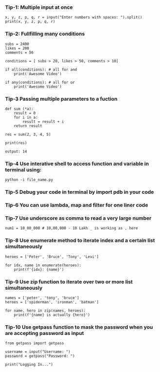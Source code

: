 ### Tip-1: Multiple input at once

```
x, y, z, p, q, r = input("Enter numbers with spaces: ").split()
print(x, y, z, p, q, r)
```

### Tip-2: Fullfilling many conditions

```
subs = 2400
likes = 200
comments = 56

conditions = [ subs > 20, likes > 50, comments > 10]

if all(conditions): # all for and
	print('Awesome Video')

if any(conditions): # all for or
	print('Awesome Video')

```

### Tip-3 Passing multiple parameters to a fuction

```
def sum (*a):
	result = 0
	for i in a:
		result = result + i
	return result

res = sum(2, 3, 4, 5)

print(res)

output: 14
```

### Tip-4 Use interative shell to access function and variable in terminal using:

```
python -i file_name.py
```

### Tip-5 Debug your code in terminal by import pdb in your code

### Tip-6 You can use lambda, map and filter for one liner code

### Tip-7 Use underscore as comma to read a very large number

```
num1 = 10_00_000 # 10,00,000 - 10 Lakh _ is working as , here
```

### Tip-8 Use enumerate method to iterate index and a certain list simultaneously

```
heroes = ['Peter', 'Bruce', 'Tony', 'Levi']

for idx, name in enumerate(heroes):
	print(f'{idx}: {name}')

```

### Tip-9 Use zip function to iterate over two or more list simultaneously

```
names = ['peter', 'tony', 'bruce']
heroes = ['spiderman', 'ironman', 'batman']

for name, hero in zip(names, heroes):
	print(f'{name} is actually {hero}')
```

### Tip-10 Use getpass function to mask the password when you are accepting password as input

```
from getpass import getpass

username = input("Username: ")
password = getpass("Password: ")

print("Logging In...")
```
